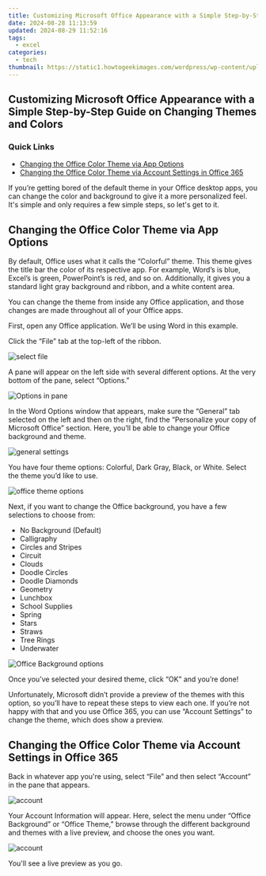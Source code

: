 ```yaml
---
title: Customizing Microsoft Office Appearance with a Simple Step-by-Step Guide on Changing Themes and Colors
date: 2024-08-28 11:13:59
updated: 2024-08-29 11:52:16
tags:
  - excel
categories:
  - tech
thumbnail: https://static1.howtogeekimages.com/wordpress/wp-content/uploads/2018/12/xoffice_lede-2.png.pagespeed.gpjpjwpjwsjsrjrprwricpmd.ic_.AbGqKWzhRe-2.png
---
```


## Customizing Microsoft Office Appearance with a Simple Step-by-Step Guide on Changing Themes and Colors

### Quick Links

* [Changing the Office Color Theme via App Options](https://facebook-video-footage.techidaily.com/new-synchronized-screen-serenity-youtube-loops-on-television/)
* [Changing the Office Color Theme via Account Settings in Office 365](https://win-dash.techidaily.com/streamline-your-network-expert-tips-for-instant-wireless-driver-installation/)

 If you’re getting bored of the default theme in your Office desktop apps, you can change the color and background to give it a more personalized feel. It's simple and only requires a few simple steps, so let's get to it.

##  Changing the Office Color Theme via App Options

 By default, Office uses what it calls the “Colorful” theme. This theme gives the title bar the color of its respective app. For example, Word’s is blue, Excel’s is green, PowerPoint’s is red, and so on. Additionally, it gives you a standard light gray background and ribbon, and a white content area.

 You can change the theme from inside any Office application, and those changes are made throughout all of your Office apps.

 First, open any Office application. We’ll be using Word in this example.

 Click the “File” tab at the top-left of the ribbon.

![select file](https://static1.howtogeekimages.com/wordpress/wp-content/uploads/2018/12/select-file.png) 

 A pane will appear on the left side with several different options. At the very bottom of the pane, select “Options.”

![Options in pane](https://static1.howtogeekimages.com/wordpress/wp-content/uploads/2018/12/Options-in-pane-1.png) 

 In the Word Options window that appears, make sure the “General” tab selected on the left and then on the right, find the “Personalize your copy of Microsoft Office” section. Here, you’ll be able to change your Office background and theme.

![general settings](https://static1.howtogeekimages.com/wordpress/wp-content/uploads/2018/12/general-settings.png) 

 You have four theme options: Colorful, Dark Gray, Black, or White. Select the theme you’d like to use.

![office theme options](https://static1.howtogeekimages.com/wordpress/wp-content/uploads/2018/12/office-theme-options.png) 

 Next, if you want to change the Office background, you have a few selections to choose from:

* No Background (Default)
* Calligraphy
* Circles and Stripes
* Circuit
* Clouds
* Doodle Circles
* Doodle Diamonds
* Geometry
* Lunchbox
* School Supplies
* Spring
* Stars
* Straws
* Tree Rings
* Underwater

![Office Background options](https://static1.howtogeekimages.com/wordpress/wp-content/uploads/2018/12/Office-Background-options.png) 

 Once you’ve selected your desired theme, click “OK” and you’re done!

 Unfortunately, Microsoft didn’t provide a preview of the themes with this option, so you’ll have to repeat these steps to view each one. If you’re not happy with that and you use Office 365, you can use “Account Settings” to change the theme, which does show a preview.

##  Changing the Office Color Theme via Account Settings in Office 365

 Back in whatever app you're using, select “File” and then select “Account” in the pane that appears.

![account](https://static1.howtogeekimages.com/wordpress/wp-content/uploads/2018/12/account.png) 

 Your Account Information will appear. Here, select the menu under “Office Background” or “Office Theme,” browse through the different background and themes with a live preview, and choose the ones you want.

![account](https://static1.howtogeekimages.com/wordpress/wp-content/uploads/2018/12/account.png) 

 You'll see a live preview as you go.

<ins class="adsbygoogle"
     style="display:block"
     data-ad-format="autorelaxed"
     data-ad-client="ca-pub-7571918770474297"
     data-ad-slot="1223367746"></ins>



<ins class="adsbygoogle"
     style="display:block"
     data-ad-client="ca-pub-7571918770474297"
     data-ad-slot="8358498916"
     data-ad-format="auto"
     data-full-width-responsive="true"></ins>
